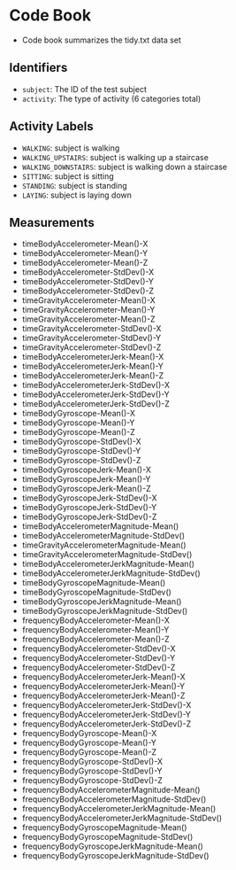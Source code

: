 # Code Book

* Code book summarizes the tidy.txt data set

## Identifiers

* `subject`: The ID of the test subject
* `activity`: The type of activity (6 categories total)

## Activity Labels

* `WALKING`: subject is walking 
* `WALKING_UPSTAIRS`: subject is walking up a staircase 
* `WALKING_DOWNSTAIRS`: subject is walking down a staircase 
* `SITTING`: subject is sitting 
* `STANDING`: subject is standing 
* `LAYING`: subject is laying down 

## Measurements 

 * timeBodyAccelerometer-Mean()-X                  
 * timeBodyAccelerometer-Mean()-Y                  
 * timeBodyAccelerometer-Mean()-Z                  
 * timeBodyAccelerometer-StdDev()-X                
 * timeBodyAccelerometer-StdDev()-Y                
 * timeBodyAccelerometer-StdDev()-Z                
 * timeGravityAccelerometer-Mean()-X               
 * timeGravityAccelerometer-Mean()-Y               
 * timeGravityAccelerometer-Mean()-Z              
 * timeGravityAccelerometer-StdDev()-X             
 * timeGravityAccelerometer-StdDev()-Y             
 * timeGravityAccelerometer-StdDev()-Z             
 * timeBodyAccelerometerJerk-Mean()-X              
 * timeBodyAccelerometerJerk-Mean()-Y             
 * timeBodyAccelerometerJerk-Mean()-Z            
 * timeBodyAccelerometerJerk-StdDev()-X           
 * timeBodyAccelerometerJerk-StdDev()-Y            
 * timeBodyAccelerometerJerk-StdDev()-Z           
 * timeBodyGyroscope-Mean()-X                     
 * timeBodyGyroscope-Mean()-Y                      
 * timeBodyGyroscope-Mean()-Z                   
 * timeBodyGyroscope-StdDev()-X                    
 * timeBodyGyroscope-StdDev()-Y                   
 * timeBodyGyroscope-StdDev()-Z                    
 * timeBodyGyroscopeJerk-Mean()-X               
 * timeBodyGyroscopeJerk-Mean()-Y                  
 * timeBodyGyroscopeJerk-Mean()-Z                 
 * timeBodyGyroscopeJerk-StdDev()-X               
 * timeBodyGyroscopeJerk-StdDev()-Y                
 * timeBodyGyroscopeJerk-StdDev()-Z                
 * timeBodyAccelerometerMagnitude-Mean()           
 * timeBodyAccelerometerMagnitude-StdDev()       
 * timeGravityAccelerometerMagnitude-Mean()       
 * timeGravityAccelerometerMagnitude-StdDev()      
 * timeBodyAccelerometerJerkMagnitude-Mean()       
 * timeBodyAccelerometerJerkMagnitude-StdDev()     
 * timeBodyGyroscopeMagnitude-Mean()               
 * timeBodyGyroscopeMagnitude-StdDev()             
 * timeBodyGyroscopeJerkMagnitude-Mean()          
 * timeBodyGyroscopeJerkMagnitude-StdDev()         
 * frequencyBodyAccelerometer-Mean()-X             
 * frequencyBodyAccelerometer-Mean()-Y            
 * frequencyBodyAccelerometer-Mean()-Z             
 * frequencyBodyAccelerometer-StdDev()-X           
 * frequencyBodyAccelerometer-StdDev()-Y           
 * frequencyBodyAccelerometer-StdDev()-Z           
 * frequencyBodyAccelerometerJerk-Mean()-X         
 * frequencyBodyAccelerometerJerk-Mean()-Y         
 * frequencyBodyAccelerometerJerk-Mean()-Z        
 * frequencyBodyAccelerometerJerk-StdDev()-X       
 * frequencyBodyAccelerometerJerk-StdDev()-Y       
 * frequencyBodyAccelerometerJerk-StdDev()-Z       
 * frequencyBodyGyroscope-Mean()-X                 
 * frequencyBodyGyroscope-Mean()-Y                 
 * frequencyBodyGyroscope-Mean()-Z                 
 * frequencyBodyGyroscope-StdDev()-X               
 * frequencyBodyGyroscope-StdDev()-Y               
 * frequencyBodyGyroscope-StdDev()-Z               
 * frequencyBodyAccelerometerMagnitude-Mean()     
 * frequencyBodyAccelerometerMagnitude-StdDev()    
 * frequencyBodyAccelerometerJerkMagnitude-Mean()  
 * frequencyBodyAccelerometerJerkMagnitude-StdDev()
 * frequencyBodyGyroscopeMagnitude-Mean()          
 * frequencyBodyGyroscopeMagnitude-StdDev()        
 * frequencyBodyGyroscopeJerkMagnitude-Mean()      
 * frequencyBodyGyroscopeJerkMagnitude-StdDev()    